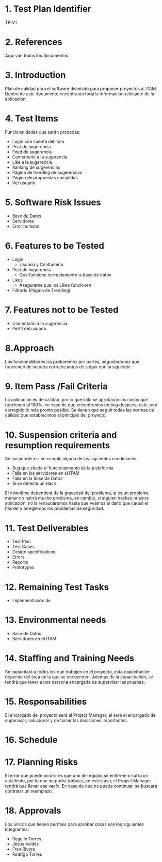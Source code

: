 # 1.	Test Plan Identifier
TP-V1

# 2.	References 
Aquí van todos los documentos

# 3. Introduction
Plan de calidad para el software diseñado para proponer proyectos al ITAM. Dentro de este documento encontrarán toda la información relevante de la aplicación.

# 4. Test Items
Funcionalidades que serán probadas:
*	Login con cuenta del itam
*	Post de sugerencia
*	Feed de sugerencia
*	Comentario a la sugerencia
*	Like a la sugerencia
*	Ranking de sugerencias
*	Página de trending de sugerencias
*	Página de propuestas cumplidas
*	Ver usuario

# 5. Software Risk Issues
*	Base de Datos
*	Servidores
*	Error humano

# 6. Features to be Tested
*	Login
  	* Usuario y Contraseña
* Post de sugerencia
    *	Que funcione correctamente la base de datos
*	Likes
    * Asegurarse que los Likes funcionen
*	Filtrado (Página de Trending)

# 7. Features not to be Tested
*	Comentario a la sugerencia
*	Perfil del usuario

# 8.Approach
Las funcionalidades las probaremos por partes, aegurándonos que funcionen de manera correcta antes de seguir con la siguiente.



# 9. Item Pass /Fail Criteria 
La aplicación es de calidad, por lo que solo se aprobarán las cosas que funcionen al 100%, en caso de que encontremos un bug después, este será corregido lo más pronto posible.
Se tienen que seguir todas las normas de calidad que establecimos al principio del proyecto.

# 10. Suspension criteria and resumption requirements
Se suspenderá si se cumple alguna de las siguientes condiciones:
*	Bug que afecte el funcionamiento de la plataforma
*	Falla en los servidores en el ITAM
*	Falla en la Base de Datos
*	Si se detecta un Hack

El downtime dependerá de la gravedad del problema, si es un problema menor no habrá mucho problema, en cambio, si alguien hackeo nuestra aplicación, no la renaudaremos hasta que veamos el daño que causó el hacker y arreglemos los problemas de seguridad. 

# 11. Test Deliverables
*	Test Plan
*	Test Cases
*	Design specifications
*	Errors
*	Reports
*	Prototypes

# 12. Remaining Test Tasks
*	Implementación de 


# 13. Environmental needs
*	Base de Datos
*	Servidores en el ITAM

# 14.	Staffing and Training Needs

Se capacitará a todos los que trabajen en el proyecto, esta capacitación depende del área en la que se encuentren. Además de la capacitación, se tendrá que tener a una persona encargada de supervisar las pruebas.

# 15.	Responsabilities
El encargado del proyecto será el Project Manager, el será el encargado de supervisar, solucionar y de tomar las decisiones importantes.

# 16.	Schedule

# 17.	Planning Risks
El error que puede ocurrir es que uno del equipo se enferme o sufra un accidente, por lo que no podrá trabajar, en este caso, el Project Manager tendrá que llenar ese vacío. En caso de que no pueda continuar, se buscará contratar un reemplazo.

# 18.	Approvals
Los únicos que tienen permiso para aprobar cosas son los siguientes integrantes:
*	Rogelio Torres
*	Jesús Valdés
*	Fran Rivera
*	Rodrigo Torres






